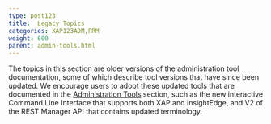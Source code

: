 ```yaml
---
type: post123
title:  Legacy Topics
categories: XAP123ADM,PRM
weight: 600
parent: admin-tools.html
---
```

 
The topics in this section are older versions of the administration tool documentation, some of which describe tool versions that have since been updated. We encourage users to adopt these updated tools that are documented in the [Administration Tools](./admin-tools.html) section, such as the new interactive Command Line Interface that supports both XAP and InsightEdge, and V2 of the REST Manager API that contains updated terminology. 


